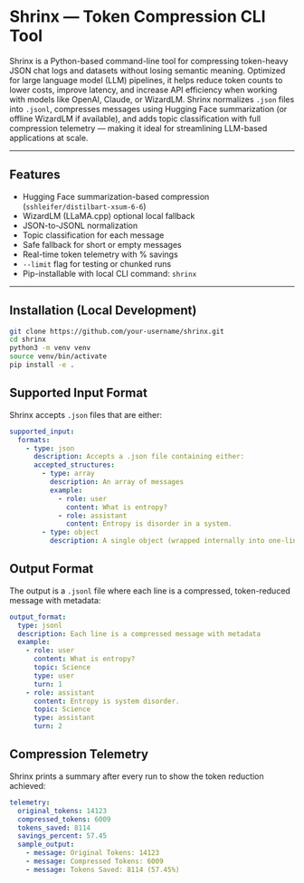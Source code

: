 #  Shrinx — Token Compression CLI Tool

Shrinx is a Python-based command-line tool for compressing token-heavy JSON chat logs and datasets without losing semantic meaning. Optimized for large language model (LLM) pipelines, it helps reduce token counts to lower costs, improve latency, and increase API efficiency when working with models like OpenAI, Claude, or WizardLM. Shrinx normalizes `.json` files into `.jsonl`, compresses messages using Hugging Face summarization (or offline WizardLM if available), and adds topic classification with full compression telemetry — making it ideal for streamlining LLM-based applications at scale.

---

##  Features

-  Hugging Face summarization-based compression (`sshleifer/distilbart-xsum-6-6`)
-  WizardLM (LLaMA.cpp) optional local fallback
-  JSON-to-JSONL normalization
-  Topic classification for each message
-  Safe fallback for short or empty messages
-  Real-time token telemetry with % savings
-  `--limit` flag for testing or chunked runs
-  Pip-installable with local CLI command: `shrinx`

---

##  Installation (Local Development)

```bash
git clone https://github.com/your-username/shrinx.git
cd shrinx
python3 -m venv venv
source venv/bin/activate
pip install -e .
```

##  Supported Input Format

Shrinx accepts `.json` files that are either:

```yaml
supported_input:
  formats:
    - type: json
      description: Accepts a .json file containing either:
      accepted_structures:
        - type: array
          description: An array of messages
          example:
            - role: user
              content: What is entropy?
            - role: assistant
              content: Entropy is disorder in a system.
        - type: object
          description: A single object (wrapped internally into one-line JSONL)
```

##  Output Format

The output is a `.jsonl` file where each line is a compressed, token-reduced message with metadata:

```yaml
output_format:
  type: jsonl
  description: Each line is a compressed message with metadata
  example:
    - role: user
      content: What is entropy?
      topic: Science
      type: user
      turn: 1
    - role: assistant
      content: Entropy is system disorder.
      topic: Science
      type: assistant
      turn: 2
```
##  Compression Telemetry

Shrinx prints a summary after every run to show the token reduction achieved:

```yaml
telemetry:
  original_tokens: 14123
  compressed_tokens: 6009
  tokens_saved: 8114
  savings_percent: 57.45
  sample_output:
    - message: Original Tokens: 14123
    - message: Compressed Tokens: 6009
    - message: Tokens Saved: 8114 (57.45%)
```

